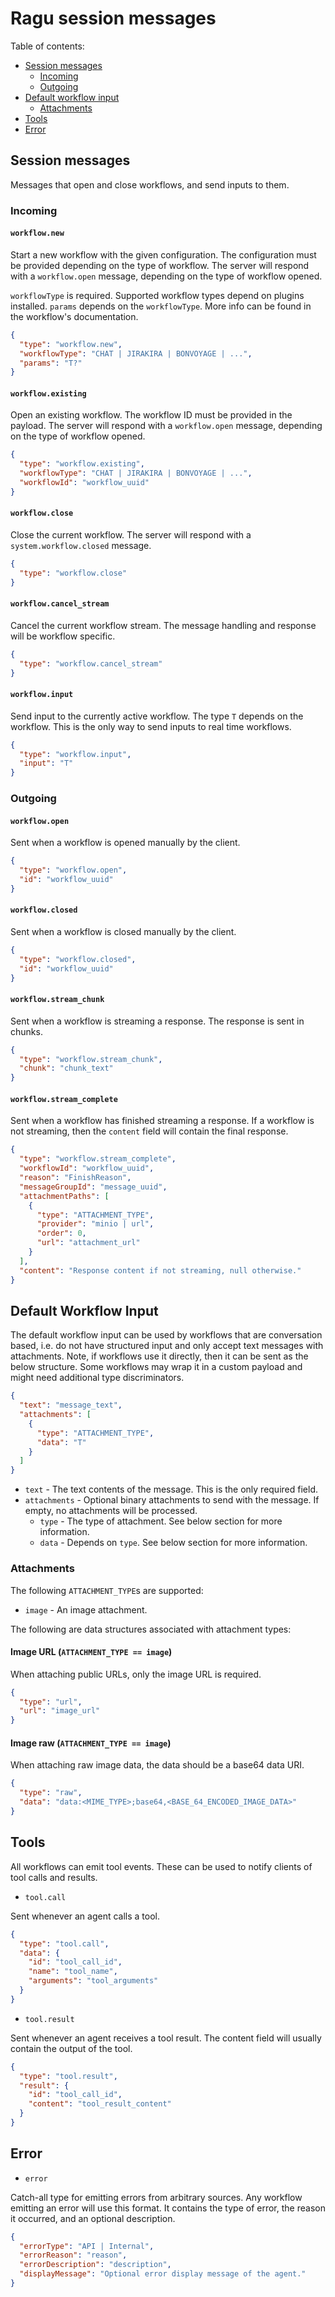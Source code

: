 # Ragu session messages

Table of contents:

- [Session messages](#session-messages)
    - [Incoming](#incoming)
    - [Outgoing](#outgoing)
- [Default workflow input](#default-workflow-input)
    - [Attachments](#attachments)
- [Tools](#tools)
- [Error](#error)

## Session messages

Messages that open and close workflows, and send inputs to them.

### Incoming

#### `workflow.new`

Start a new workflow with the given configuration. The configuration must be provided depending on the type of workflow.
The server will respond with a `workflow.open` message, depending on the type of workflow opened.

`workflowType` is required. Supported workflow types depend on plugins installed.
`params` depends on the `workflowType`. More info can be found in the workflow's documentation.

```json
{
  "type": "workflow.new",
  "workflowType": "CHAT | JIRAKIRA | BONVOYAGE | ...",
  "params": "T?"
}
```

#### `workflow.existing`

Open an existing workflow. The workflow ID must be provided in the payload. The server will respond with a
`workflow.open` message, depending on the type of workflow opened.

```json
{
  "type": "workflow.existing",
  "workflowType": "CHAT | JIRAKIRA | BONVOYAGE | ...",
  "workflowId": "workflow_uuid"
}
```

#### `workflow.close`

Close the current workflow. The server will respond with a `system.workflow.closed` message.

```json
{
  "type": "workflow.close"
}
```

#### `workflow.cancel_stream`

Cancel the current workflow stream. The message handling and response will be workflow specific.

```json
{
  "type": "workflow.cancel_stream"
}
```

#### `workflow.input`

Send input to the currently active workflow. The type `T` depends on the workflow.
This is the only way to send inputs to real time workflows.

```json
{
  "type": "workflow.input",
  "input": "T"
}
```

### Outgoing

#### `workflow.open`

Sent when a workflow is opened manually by the client.

```json
{
  "type": "workflow.open",
  "id": "workflow_uuid"
}
```

#### `workflow.closed`

Sent when a workflow is closed manually by the client.

```json
{
  "type": "workflow.closed",
  "id": "workflow_uuid"
}
```

#### `workflow.stream_chunk`

Sent when a workflow is streaming a response. The response is sent in chunks.

```json
{
  "type": "workflow.stream_chunk",
  "chunk": "chunk_text"
}
```

#### `workflow.stream_complete`

Sent when a workflow has finished streaming a response. If a workflow is not streaming, then the `content` field will
contain the final response.

```json
{
  "type": "workflow.stream_complete",
  "workflowId": "workflow_uuid",
  "reason": "FinishReason",
  "messageGroupId": "message_uuid",
  "attachmentPaths": [
    {
      "type": "ATTACHMENT_TYPE",
      "provider": "minio | url",
      "order": 0,
      "url": "attachment_url"
    }
  ],
  "content": "Response content if not streaming, null otherwise."
}
```

## Default Workflow Input

The default workflow input can be used by workflows that are conversation based, i.e. do not have structured input and
only accept text messages with attachments. Note, if workflows use it directly, then it can be sent as the below
structure. Some workflows may wrap it in a custom payload and might need additional type discriminators.

```json
{
  "text": "message_text",
  "attachments": [
    {
      "type": "ATTACHMENT_TYPE",
      "data": "T"
    }
  ]
}
```

- `text` - The text contents of the message. This is the only required field.
- `attachments` - Optional binary attachments to send with the message. If empty, no attachments will be processed.
    - `type` - The type of attachment. See below section for more information.
    - `data` - Depends on `type`. See below section for more information.

### Attachments

The following `ATTACHMENT_TYPE`s are supported:

- `image` - An image attachment.

The following are data structures associated with attachment types:

#### Image URL (`ATTACHMENT_TYPE == image`)

When attaching public URLs, only the image URL is required.

```json
{
  "type": "url",
  "url": "image_url"
}
```

#### Image raw (`ATTACHMENT_TYPE == image`)

When attaching raw image data, the data should be a base64 data URI.

```json
{
  "type": "raw",
  "data": "data:<MIME_TYPE>;base64,<BASE_64_ENCODED_IMAGE_DATA>"
}
```

## Tools

All workflows can emit tool events. These can be used to notify clients of tool calls and results.

- `tool.call`

Sent whenever an agent calls a tool.

```json
{
  "type": "tool.call",
  "data": {
    "id": "tool_call_id",
    "name": "tool_name",
    "arguments": "tool_arguments"
  }
}
```

- `tool.result`

Sent whenever an agent receives a tool result.
The content field will usually contain the output of the tool.

```json
{
  "type": "tool.result",
  "result": {
    "id": "tool_call_id",
    "content": "tool_result_content"
  }
}
```

## Error

- `error`

Catch-all type for emitting errors from arbitrary sources. Any workflow emitting an error will use this format.
It contains the type of error, the reason it occurred, and an optional description.

```json
{
  "errorType": "API | Internal",
  "errorReason": "reason",
  "errorDescription": "description",
  "displayMessage": "Optional error display message of the agent."
}
```
